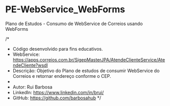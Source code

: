 # PE-WebService_WebForms
Plano de Estudos - Consumo de WebService de Correios usando WebForms

/*
*   Código desenvolvido para fins educativos.
*   WebService: https://apps.correios.com.br/SigepMasterJPA/AtendeClienteService/AtendeCliente?wsdl
*   Descrição: Objetivo do Plano de estudos de consumir WebService do Correios e retornar endereço conforme o CEP.
*
*   Autor:    Rui Barbosa
*   LinkedIn: https://www.linkedin.com/in/brui/
*   GitHub:   https://github.com/barbosahub
*/